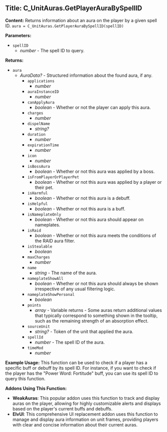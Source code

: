 ## Title: C_UnitAuras.GetPlayerAuraBySpellID

**Content:**
Returns information about an aura on the player by a given spell ID.
`aura = C_UnitAuras.GetPlayerAuraBySpellID(spellID)`

**Parameters:**
- `spellID`
  - *number* - The spell ID to query.

**Returns:**
- `aura`
  - *AuraData?* - Structured information about the found aura, if any.
    - `applications`
      - *number*
    - `auraInstanceID`
      - *number*
    - `canApplyAura`
      - *boolean* - Whether or not the player can apply this aura.
    - `charges`
      - *number*
    - `dispelName`
      - *string?*
    - `duration`
      - *number*
    - `expirationTime`
      - *number*
    - `icon`
      - *number*
    - `isBossAura`
      - *boolean* - Whether or not this aura was applied by a boss.
    - `isFromPlayerOrPlayerPet`
      - *boolean* - Whether or not this aura was applied by a player or their pet.
    - `isHarmful`
      - *boolean* - Whether or not this aura is a debuff.
    - `isHelpful`
      - *boolean* - Whether or not this aura is a buff.
    - `isNameplateOnly`
      - *boolean* - Whether or not this aura should appear on nameplates.
    - `isRaid`
      - *boolean* - Whether or not this aura meets the conditions of the RAID aura filter.
    - `isStealable`
      - *boolean*
    - `maxCharges`
      - *number*
    - `name`
      - *string* - The name of the aura.
    - `nameplateShowAll`
      - *boolean* - Whether or not this aura should always be shown irrespective of any usual filtering logic.
    - `nameplateShowPersonal`
      - *boolean*
    - `points`
      - *array* - Variable returns - Some auras return additional values that typically correspond to something shown in the tooltip, such as the remaining strength of an absorption effect.
    - `sourceUnit`
      - *string?* - Token of the unit that applied the aura.
    - `spellId`
      - *number* - The spell ID of the aura.
    - `timeMod`
      - *number*

**Example Usage:**
This function can be used to check if a player has a specific buff or debuff by its spell ID. For instance, if you want to check if the player has the "Power Word: Fortitude" buff, you can use its spell ID to query this function.

**Addons Using This Function:**
- **WeakAuras**: This popular addon uses this function to track and display auras on the player, allowing for highly customizable alerts and displays based on the player's current buffs and debuffs.
- **ElvUI**: This comprehensive UI replacement addon uses this function to manage and display aura information on unit frames, providing players with clear and concise information about their current auras.